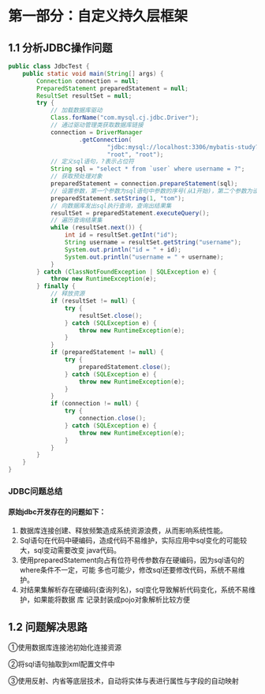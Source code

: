 # 第一部分：自定义持久层框架
## 1.1 分析JDBC操作问题
```java
public class JdbcTest {  
    public static void main(String[] args) {  
        Connection connection = null;  
        PreparedStatement preparedStatement = null;  
        ResultSet resultSet = null;  
        try {  
            // 加载数据库驱动  
            Class.forName("com.mysql.cj.jdbc.Driver");  
            // 通过驱动管理类获取数据库链接  
            connection = DriverManager  
                    .getConnection(  
                            "jdbc:mysql://localhost:3306/mybatis-study?characterEncoding=utf-8",  
                            "root", "root");  
            // 定义sql语句，?表示占位符  
            String sql = "select * from `user` where username = ?";  
            // 获取预处理对象  
            preparedStatement = connection.prepareStatement(sql);  
            // 设置参数，第⼀个参数为sql语句中参数的序号(从1开始)，第⼆个参数为设置的参数值  
            preparedStatement.setString(1, "tom");  
            // 向数据库发出sql执⾏查询，查询出结果集  
            resultSet = preparedStatement.executeQuery();  
            // 遍历查询结果集  
            while (resultSet.next()) {  
                int id = resultSet.getInt("id");  
                String username = resultSet.getString("username");  
                System.out.println("id = " + id);  
                System.out.println("username = " + username);  
            }  
        } catch (ClassNotFoundException | SQLException e) {  
            throw new RuntimeException(e);  
        } finally {  
            // 释放资源  
            if (resultSet != null) {  
                try {  
                    resultSet.close();  
                } catch (SQLException e) {  
                    throw new RuntimeException(e);  
                }  
            }  
            if (preparedStatement != null) {  
                try {  
                    preparedStatement.close();  
                } catch (SQLException e) {  
                    throw new RuntimeException(e);  
                }  
            }  
            if (connection != null) {  
                try {  
                    connection.close();  
                } catch (SQLException e) {  
                    throw new RuntimeException(e);  
                }  
            }  
        }  
    }  
}
```
### JDBC问题总结

#### 原始jdbc开发存在的问题如下： 
1. 数据库连接创建、释放频繁造成系统资源浪费，从⽽影响系统性能。 
2. Sql语句在代码中硬编码，造成代码不易维护，实际应⽤中sql变化的可能较⼤，sql变动需要改变 java代码。 
3. 使⽤preparedStatement向占有位符号传参数存在硬编码，因为sql语句的where条件不⼀定，可能 多也可能少，修改sql还要修改代码，系统不易维护。 
4. 对结果集解析存在硬编码(查询列名)，sql变化导致解析代码变化，系统不易维护，如果能将数据 库 记录封装成pojo对象解析⽐较⽅便

## 1.2 问题解决思路

①使⽤数据库连接池初始化连接资源

②将sql语句抽取到xml配置⽂件中 

③使⽤反射、内省等底层技术，⾃动将实体与表进⾏属性与字段的⾃动映射
